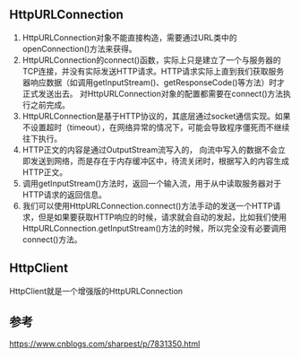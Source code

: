 ## HttpURLConnection
1. HttpURLConnection对象不能直接构造，需要通过URL类中的openConnection()方法来获得。
2. HttpURLConnection的connect()函数，实际上只是建立了一个与服务器的TCP连接，并没有实际发送HTTP请求。HTTP请求实际上直到我们获取服务器响应数据（如调用getInputStream()、getResponseCode()等方法）时才正式发送出去。
对HttpURLConnection对象的配置都需要在connect()方法执行之前完成。
3. HttpURLConnection是基于HTTP协议的，其底层通过socket通信实现。如果不设置超时（timeout），在网络异常的情况下，可能会导致程序僵死而不继续往下执行。
4. HTTP正文的内容是通过OutputStream流写入的， 向流中写入的数据不会立即发送到网络，而是存在于内存缓冲区中，待流关闭时，根据写入的内容生成HTTP正文。
5. 调用getInputStream()方法时，返回一个输入流，用于从中读取服务器对于HTTP请求的返回信息。
6. 我们可以使用HttpURLConnection.connect()方法手动的发送一个HTTP请求，但是如果要获取HTTP响应的时候，请求就会自动的发起，比如我们使用HttpURLConnection.getInputStream()方法的时候，所以完全没有必要调用connect()方法。

## HttpClient
HttpClient就是一个增强版的HttpURLConnection

## 参考
https://www.cnblogs.com/sharpest/p/7831350.html
